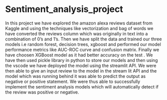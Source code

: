 # Sentiment_analysis_project

In this project we have explored the amazon alexa reviews dataset from Kaggle and using the techniques like vectorization and bag of words we have converted the reviews column which was originally in text into a combination of 0’s and 1’s. Then we have split the data and trained our three models i.e random forest, decision trees, xgboost and performed our model performance metrics like AUC-ROC curve and confusion matrix. Finally we have choosen XGBoost model as it had better accuracy on the test . We have then used pickle library in python to store our models and then using the vscode we have deployed the model using the streamlit API. We were then able to give an input review to the model in the stream lit API and the model which was running behind it was able to predict the output as negative or positive statement. We were thus able to successfully implement the sentiment analysis models which will automatically detect if the review was positive or negative.
